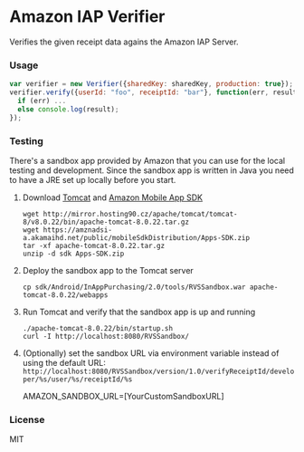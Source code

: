 # Amazon IAP Verifier

Verifies the given receipt data agains the Amazon IAP Server.

### Usage

```javascript
var verifier = new Verifier({sharedKey: sharedKey, production: true});
verifier.verify({userId: "foo", receiptId: "bar"}, function(err, result) {
  if (err) ...
  else console.log(result);
});
```

### Testing

There's a sandbox app provided by Amazon that you can use for the local testing and development. Since the sandbox app is written in Java you need to have a JRE set up locally before you start.

1. Download [Tomcat](http://tomcat.apache.org/) and [Amazon Mobile App SDK](https://developer.amazon.com/public/resources/development-tools/sdk)

    ```
    wget http://mirror.hosting90.cz/apache/tomcat/tomcat-8/v8.0.22/bin/apache-tomcat-8.0.22.tar.gz
    wget https://amznadsi-a.akamaihd.net/public/mobileSdkDistribution/Apps-SDK.zip
    tar -xf apache-tomcat-8.0.22.tar.gz
    unzip -d sdk Apps-SDK.zip
    ```
    
2. Deploy the sandbox app to the Tomcat server 

    ```
    cp sdk/Android/InAppPurchasing/2.0/tools/RVSSandbox.war apache-tomcat-8.0.22/webapps
    ```

3. Run Tomcat and verify that the sandbox app is up and running
   
    ```
    ./apache-tomcat-8.0.22/bin/startup.sh
    curl -I http://localhost:8080/RVSSandbox/
    ```
4. (Optionally) set the sandbox URL via environment variable instead of using the default URL: `http://localhost:8080/RVSSandbox/version/1.0/verifyReceiptId/developer/%s/user/%s/receiptId/%s`

    AMAZON_SANDBOX_URL=[YourCustomSandboxURL]

### License

MIT
